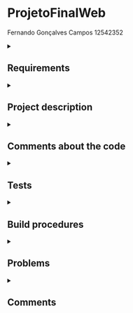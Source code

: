 # ProjetoFinalWeb
 
Fernando Gonçalves Campos 12542352


<!--Requirements-->
<details>
<summary>

## Requirements

</summary>


</details>


<!--Project description-->
<details>
<summary>

## Project description

</summary>


</details>


<!--Comments about the code-->
<details>
<summary>

## Comments about the code

</summary>


</details>



<!--Tests-->
<details>
<summary>

## Tests

</summary>

### Test plan

### Test results

</details>


<!--Build procedures-->
<details>
<summary>

## Build procedures

</summary>


</details>


<!--Problems-->
<details>
<summary>

## Problems

</summary>


</details>


<!--Comments-->
<details>
<summary>

## Comments

</summary>


</details>

